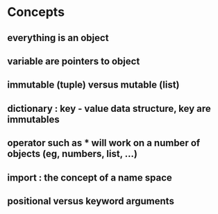 # Concepts

## everything is an object

## variable are pointers to object

## immutable (tuple) versus mutable (list)

## dictionary : key - value data structure, key are immutables

## operator such as * will work on a number of objects (eg, numbers, list, ...)

## import : the concept of a name space

## positional versus keyword arguments
